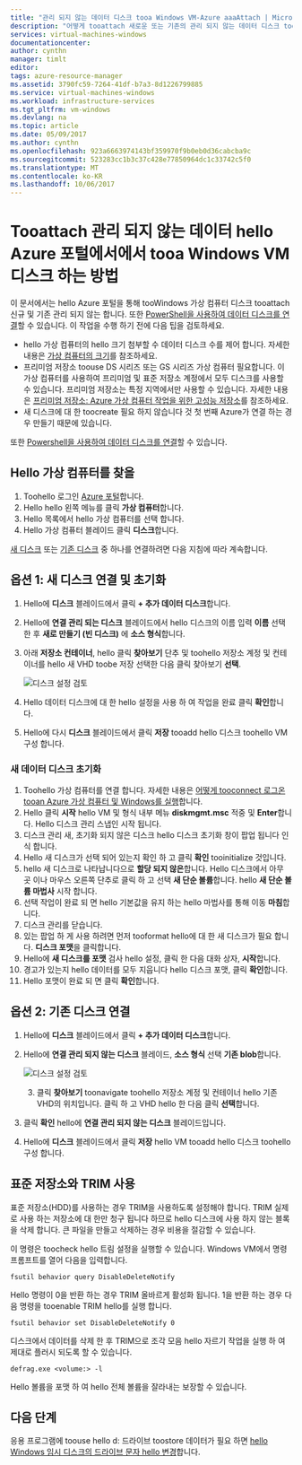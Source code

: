 ```yaml
---
title: "관리 되지 않는 데이터 디스크 tooa Windows VM-Azure aaaAttach | Microsoft Docs"
description: "어떻게 tooattach 새로운 또는 기존의 관리 되지 않는 데이터 디스크 tooa Windows VM에 Azure 포털 사용 하 여 hello hello 리소스 관리자 배포 모델입니다."
services: virtual-machines-windows
documentationcenter: 
author: cynthn
manager: timlt
editor: 
tags: azure-resource-manager
ms.assetid: 3790fc59-7264-41df-b7a3-8d1226799885
ms.service: virtual-machines-windows
ms.workload: infrastructure-services
ms.tgt_pltfrm: vm-windows
ms.devlang: na
ms.topic: article
ms.date: 05/09/2017
ms.author: cynthn
ms.openlocfilehash: 923a6663974143bf359970f9b0eb0d36cabcba9c
ms.sourcegitcommit: 523283cc1b3c37c428e77850964dc1c33742c5f0
ms.translationtype: MT
ms.contentlocale: ko-KR
ms.lasthandoff: 10/06/2017
---
```

# <a name="how-tooattach-an-unmanaged-data-disk-tooa-windows-vm-in-hello-azure-portal"></a>Tooattach 관리 되지 않는 데이터 hello Azure 포털에서에서 tooa Windows VM 디스크 하는 방법

이 문서에서는 hello Azure 포털을 통해 tooWindows 가상 컴퓨터 디스크 tooattach 신규 및 기존 관리 되지 않는 합니다. 또한 [PowerShell을 사용하여 데이터 디스크를 연결](./attach-disk-ps.md)할 수 있습니다. 이 작업을 수행 하기 전에 다음 팁을 검토하세요.

* hello 가상 컴퓨터의 hello 크기 첨부할 수 데이터 디스크 수를 제어 합니다. 자세한 내용은 [가상 컴퓨터의 크기](sizes.md)를 참조하세요.
* 프리미엄 저장소 toouse DS 시리즈 또는 GS 시리즈 가상 컴퓨터 필요합니다. 이 가상 컴퓨터를 사용하여 프리미엄 및 표준 저장소 계정에서 모두 디스크를 사용할 수 있습니다. 프리미엄 저장소는 특정 지역에서만 사용할 수 있습니다. 자세한 내용은 [프리미엄 저장소: Azure 가상 컴퓨터 작업을 위한 고성능 저장소](../../storage/storage-premium-storage.md?toc=%2fazure%2fvirtual-machines%2fwindows%2ftoc.json)를 참조하세요.
* 새 디스크에 대 한 toocreate 필요 하지 않습니다 것 첫 번째 Azure가 연결 하는 경우 만들기 때문에 있습니다.


또한 [Powershell을 사용하여 데이터 디스크를 연결](attach-disk-ps.md)할 수 있습니다.


## <a name="find-hello-virtual-machine"></a>Hello 가상 컴퓨터를 찾을
1. Toohello 로그인 [Azure 포털](https://portal.azure.com/)합니다.
2. Hello hello 왼쪽 메뉴를 클릭 **가상 컴퓨터**합니다.
3. Hello 목록에서 hello 가상 컴퓨터를 선택 합니다.
4. Hello 가상 컴퓨터 블레이드 클릭 **디스크**합니다.
   
[새 디스크](#option-1-attach-a-new-disk) 또는 [기존 디스크](#option-2-attach-an-existing-disk) 중 하나를 연결하려면 다음 지침에 따라 계속합니다.

## <a name="option-1-attach-and-initialize-a-new-disk"></a>옵션 1: 새 디스크 연결 및 초기화
1. Hello에 **디스크** 블레이드에서 클릭 **+ 추가 데이터 디스크**합니다.
2. Hello에 **연결 관리 되는 디스크** 블레이드에서 hello 디스크의 이름 입력 **이름** 선택한 후 **새로 만들기 (빈 디스크)** 에 **소스 형식**합니다.
3. 아래 **저장소 컨테이너**, hello 클릭 **찾아보기** 단추 및 toohello 저장소 계정 및 컨테이너를 hello 새 VHD toobe 저장 선택한 다음 클릭 찾아보기 **선택**. 
  
   ![디스크 설정 검토](./media/attach-disk-portal/attach-empty-unmanaged.png)
   
3. Hello 데이터 디스크에 대 한 hello 설정을 사용 하 여 작업을 완료 클릭 **확인**합니다.
4. Hello에 다시 **디스크** 블레이드에서 클릭 **저장** tooadd hello 디스크 toohello VM 구성 합니다.


### <a name="initialize-a-new-data-disk"></a>새 데이터 디스크 초기화

1. Toohello 가상 컴퓨터를 연결 합니다. 자세한 내용은 [어떻게 tooconnect 로그온 tooan Azure 가상 컴퓨터 및 Windows를 실행](connect-logon.md?toc=%2fazure%2fvirtual-machines%2fwindows%2ftoc.json)합니다.
1. Hello 클릭 **시작** hello VM 및 형식 내부 메뉴 **diskmgmt.msc** 적중 및 **Enter**합니다. Hello 디스크 관리 스냅인 시작 됩니다.
2. 디스크 관리 새, 초기화 되지 않은 디스크 hello 디스크 초기화 창이 팝업 됩니다 인식 합니다.
3. Hello 새 디스크가 선택 되어 있는지 확인 하 고 클릭 **확인** tooinitialize 것입니다.
4. hello 새 디스크로 나타납니다으로 **할당 되지 않은**합니다. Hello 디스크에서 아무 곳 이나 마우스 오른쪽 단추로 클릭 하 고 선택 **새 단순 볼륨**합니다. hello **새 단순 볼륨 마법사** 시작 합니다.
5. 선택 작업이 완료 되 면 hello 기본값을 유지 하는 hello 마법사를 통해 이동 **마침**합니다.
6. 디스크 관리를 닫습니다.
7. 있는 팝업 하 게 사용 하려면 먼저 tooformat hello에 대 한 새 디스크가 필요 합니다. **디스크 포맷**을 클릭합니다.
8. Hello에 **새 디스크를 포맷** 검사 hello 설정, 클릭 한 다음 대화 상자, **시작**합니다.
9. 경고가 있는지 hello 데이터를 모두 지웁니다 hello 디스크 포맷, 클릭 **확인**합니다.
10. Hello 포맷이 완료 되 면 클릭 **확인**합니다.


## <a name="option-2-attach-an-existing-disk"></a>옵션 2: 기존 디스크 연결
1. Hello에 **디스크** 블레이드에서 클릭 **+ 추가 데이터 디스크**합니다.
2. Hello에 **연결 관리 되지 않는 디스크** 블레이드, **소스 형식** 선택 **기존 blob**합니다.

    ![디스크 설정 검토](./media/attach-disk-portal/attach-existing-unmanaged.png)

    3. 클릭 **찾아보기** toonavigate toohello 저장소 계정 및 컨테이너 hello 기존 VHD의 위치입니다. 클릭 하 고 VHD hello 한 다음 클릭 **선택**합니다.
4. 클릭 **확인** hello에 **연결 관리 되지 않는 디스크** 블레이드입니다.
5. Hello에 **디스크** 블레이드에서 클릭 **저장** hello VM tooadd hello 디스크 toohello 구성 합니다.
   


## <a name="use-trim-with-standard-storage"></a>표준 저장소와 TRIM 사용

표준 저장소(HDD)를 사용하는 경우 TRIM을 사용하도록 설정해야 합니다. TRIM 실제로 사용 하는 저장소에 대 한만 청구 됩니다 하므로 hello 디스크에 사용 하지 않는 블록을 삭제 합니다. 큰 파일을 만들고 삭제하는 경우 비용을 절감할 수 있습니다. 

이 명령은 toocheck hello 트림 설정을 실행할 수 있습니다. Windows VM에서 명령 프롬프트를 열어 다음을 입력합니다.

```
fsutil behavior query DisableDeleteNotify
```

Hello 명령이 0을 반환 하는 경우 TRIM 올바르게 활성화 됩니다. 1을 반환 하는 경우 다음 명령을 tooenable TRIM hello를 실행 합니다.
```
fsutil behavior set DisableDeleteNotify 0
```

디스크에서 데이터를 삭제 한 후 TRIM으로 조각 모음 hello 자르기 작업을 실행 하 여 제대로 플러시 되도록 할 수 있습니다.

```
defrag.exe <volume:> -l
```

Hello 볼륨을 포맷 하 여 hello 전체 볼륨을 잘라내는 보장할 수 있습니다.


## <a name="next-steps"></a>다음 단계
응용 프로그램에 toouse hello d: 드라이브 toostore 데이터가 필요 하면 [hello Windows 임시 디스크의 드라이브 문자 hello 변경](change-drive-letter.md?toc=%2fazure%2fvirtual-machines%2fwindows%2fclassic%2ftoc.json)합니다.

